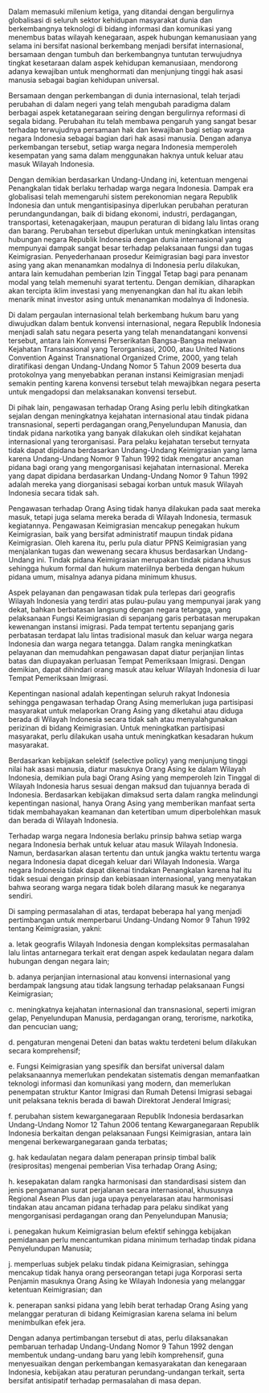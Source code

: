 Dalam memasuki milenium ketiga, yang ditandai dengan bergulirnya globalisasi di seluruh sektor kehidupan masyarakat dunia
dan berkembangnya teknologi di bidang informasi dan komunikasi yang menembus batas wilayah kenegaraan, aspek hubungan
kemanusiaan yang selama ini bersifat nasional berkembang menjadi bersifat internasional, bersamaan dengan tumbuh dan berkembangnya
tuntutan terwujudnya tingkat kesetaraan dalam aspek kehidupan kemanusiaan, mendorong adanya kewajiban untuk menghormati dan
menjunjung tinggi hak asasi manusia sebagai bagian kehidupan universal.

Bersamaan dengan perkembangan di dunia internasional, telah terjadi perubahan di dalam negeri yang telah mengubah paradigma
dalam berbagai aspek ketatanegaraan seiring dengan bergulirnya reformasi di segala bidang. Perubahan itu telah membawa pengaruh
yang sangat besar terhadap terwujudnya persamaan hak dan kewajiban bagi setiap warga negara Indonesia sebagai bagian dari hak
asasi manusia. Dengan adanya perkembangan tersebut, setiap warga negara Indonesia memperoleh kesempatan yang sama dalam
menggunakan haknya untuk keluar atau masuk Wilayah Indonesia.

Dengan demikian berdasarkan Undang-Undang ini, ketentuan mengenai Penangkalan tidak berlaku terhadap warga negara
Indonesia. Dampak era globalisasi telah memengaruhi sistem perekonomian negara Republik Indonesia dan untuk mengantisipasinya diperlukan perubahan peraturan perundangundangan, baik di bidang ekonomi, industri, perdagangan, transportasi, ketenagakerjaan, maupun peraturan di bidang lalu lintas orang dan barang. Perubahan tersebut diperlukan untuk meningkatkan intensitas hubungan negara Republik Indonesia dengan dunia internasional yang mempunyai dampak sangat besar terhadap pelaksanaan fungsi dan tugas Keimigrasian. Penyederhanaan prosedur Keimigrasian bagi para investor asing yang akan menanamkan modalnya di Indonesia perlu dilakukan, antara lain kemudahan pemberian Izin Tinggal Tetap bagi para penanam modal yang telah memenuhi syarat tertentu. Dengan demikian, diharapkan akan tercipta iklim investasi yang menyenangkan dan hal itu akan lebih menarik minat investor asing untuk menanamkan modalnya di Indonesia.

Di dalam pergaulan internasional telah berkembang hukum baru yang diwujudkan dalam bentuk konvensi internasional, negara
Republik Indonesia menjadi salah satu negara peserta yang telah menandatangani konvensi tersebut, antara lain Konvensi Perserikatan Bangsa-Bangsa melawan Kejahatan Transnasional yang Terorganisasi, 2000, atau United Nations Convention Against Transnational Organized Crime, 2000, yang telah diratifikasi dengan Undang-Undang Nomor 5 Tahun 2009 beserta dua protokolnya yang menyebabkan peranan instansi Keimigrasian menjadi semakin penting karena konvensi tersebut telah mewajibkan negara peserta untuk mengadopsi dan melaksanakan konvensi tersebut. 

Di pihak lain, pengawasan terhadap Orang Asing perlu lebih ditingkatkan sejalan  dengan meningkatnya kejahatan internasional atau tindak pidana transnasional, seperti perdagangan orang,Penyelundupan Manusia, dan tindak pidana narkotika yang banyak dilakukan oleh sindikat kejahatan internasional yang terorganisasi. Para pelaku kejahatan tersebut ternyata tidak dapat dipidana berdasarkan Undang-Undang Keimigrasian yang lama karena Undang-Undang Nomor 9 Tahun 1992 tidak mengatur ancaman pidana bagi orang yang mengorganisasi kejahatan internasional. Mereka yang dapat dipidana berdasarkan Undang-Undang Nomor 9 Tahun 1992 adalah mereka yang diorganisasi sebagai korban untuk masuk Wilayah Indonesia secara tidak sah.

Pengawasan terhadap Orang Asing tidak hanya dilakukan pada saat mereka masuk, tetapi juga selama mereka berada di Wilayah
Indonesia, termasuk kegiatannya. Pengawasan Keimigrasian mencakup penegakan hukum Keimigrasian, baik yang bersifat
administratif maupun tindak pidana Keimigrasian. Oleh karena itu, perlu pula diatur PPNS Keimigrasian yang menjalankan tugas dan wewenang secara khusus berdasarkan Undang-Undang ini. Tindak pidana Keimigrasian merupakan tindak pidana khusus sehingga
hukum formal dan hukum materiilnya berbeda dengan hukum pidana umum, misalnya adanya pidana minimum khusus.

Aspek pelayanan dan pengawasan tidak pula terlepas dari geografis Wilayah Indonesia yang terdiri atas pulau-pulau yang
mempunyai jarak yang dekat, bahkan berbatasan langsung dengan negara tetangga, yang pelaksanaan Fungsi Keimigrasian di sepanjang
garis perbatasan merupakan kewenangan instansi imigrasi. Pada tempat tertentu sepanjang garis perbatasan terdapat lalu lintas
tradisional masuk dan keluar warga negara Indonesia dan warga negara tetangga. Dalam rangka meningkatkan pelayanan dan
memudahkan pengawasan dapat diatur perjanjian lintas batas dan diupayakan perluasan Tempat Pemeriksaan Imigrasi. Dengan
demikian, dapat dihindari orang masuk atau keluar Wilayah Indonesia di luar Tempat Pemeriksaan Imigrasi.

Kepentingan nasional adalah kepentingan seluruh rakyat Indonesia sehingga pengawasan terhadap Orang Asing memerlukan
juga partisipasi masyarakat untuk melaporkan Orang Asing yang diketahui atau diduga berada di Wilayah Indonesia secara tidak sah
atau menyalahgunakan perizinan di bidang Keimigrasian. Untuk meningkatkan partisipasi masyarakat, perlu dilakukan usaha untuk
meningkatkan kesadaran hukum masyarakat.

Berdasarkan kebijakan selektif (selective policy) yang menjunjung tinggi nilai hak asasi manusia, diatur masuknya Orang
Asing ke dalam Wilayah Indonesia, demikian pula bagi Orang Asing yang memperoleh Izin Tinggal di Wilayah Indonesia harus sesuai
dengan maksud dan tujuannya berada di Indonesia. Berdasarkan kebijakan dimaksud serta dalam rangka melindungi kepentingan
nasional, hanya Orang Asing yang memberikan manfaat serta tidak membahayakan keamanan dan ketertiban umum diperbolehkan
masuk dan berada di Wilayah Indonesia.

Terhadap warga negara Indonesia berlaku prinsip bahwa setiap warga negara Indonesia berhak untuk keluar atau masuk Wilayah
Indonesia. Namun, berdasarkan alasan tertentu dan untuk jangka waktu tertentu warga negara Indonesia dapat dicegah keluar dari
Wilayah Indonesia. Warga negara Indonesia tidak dapat dikenai tindakan Penangkalan karena hal itu tidak sesuai dengan prinsip dan kebiasaan internasional, yang menyatakan bahwa seorang warga negara tidak boleh dilarang masuk ke negaranya sendiri.

Di samping permasalahan di atas, terdapat beberapa hal yang menjadi pertimbangan untuk memperbarui Undang-Undang Nomor 9
Tahun 1992 tentang Keimigrasian, yakni:

a. letak geografis Wilayah Indonesia dengan kompleksitas permasalahan lalu lintas antarnegara terkait erat dengan aspek
kedaulatan negara dalam hubungan dengan negara lain;

b. adanya perjanjian internasional atau konvensi internasional yang berdampak langsung atau tidak langsung terhadap pelaksanaan
Fungsi Keimigrasian;

c. meningkatnya kejahatan internasional dan transnasional, seperti imigran gelap, Penyelundupan Manusia, perdagangan orang,
terorisme, narkotika, dan pencucian uang; 

d. pengaturan mengenai Deteni dan batas waktu terdeteni belum dilakukan secara komprehensif;

e. Fungsi Keimigrasian yang spesifik dan bersifat universal dalam pelaksanaannya memerlukan pendekatan sistematis dengan
memanfaatkan teknologi informasi dan komunikasi yang modern, dan memerlukan penempatan struktur Kantor Imigrasi dan Rumah
Detensi Imigrasi sebagai unit pelaksana teknis berada di bawah Direktorat Jenderal Imigrasi;

f. perubahan sistem kewarganegaraan Republik Indonesia berdasarkan Undang-Undang Nomor 12 Tahun 2006 tentang
Kewarganegaraan Republik Indonesia berkaitan dengan pelaksanaan Fungsi Keimigrasian, antara lain mengenai
berkewarganegaraan ganda terbatas;

g. hak kedaulatan negara dalam penerapan prinsip timbal balik (resiprositas) mengenai pemberian Visa terhadap Orang Asing;

h. kesepakatan dalam rangka harmonisasi dan standardisasi sistem dan jenis pengamanan surat perjalanan secara internasional,
khususnya Regional Asean Plus dan juga upaya penyelarasan atau harmonisasi tindakan atau ancaman pidana terhadap para pelaku
sindikat yang mengorganisasi perdagangan orang dan Penyelundupan Manusia;

i. penegakan hukum Keimigrasian belum efektif sehingga kebijakan pemidanaan perlu mencantumkan pidana minimum terhadap
tindak pidana Penyelundupan Manusia;

j. memperluas subjek pelaku tindak pidana Keimigrasian, sehingga mencakup tidak hanya orang perseorangan tetapi juga Korporasi serta Penjamin masuknya Orang Asing ke Wilayah Indonesia yang melanggar ketentuan Keimigrasian; dan

k. penerapan sanksi pidana yang lebih berat terhadap Orang Asing yang melanggar peraturan di bidang Keimigrasian karena selama ini
belum menimbulkan efek jera.

Dengan adanya pertimbangan tersebut di atas, perlu dilaksanakan pembaruan terhadap Undang-Undang Nomor 9 Tahun 1992 dengan membentuk undang-undang baru yang lebih komprehensif, guna menyesuaikan dengan perkembangan kemasyarakatan dan kenegaraan Indonesia, kebijakan atau peraturan perundang-undangan terkait, serta bersifat antisipatif terhadap permasalahan di masa depan.